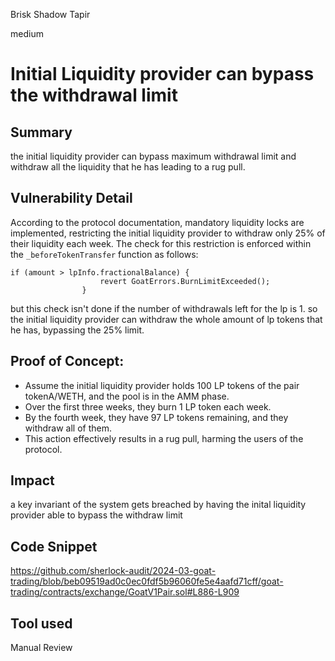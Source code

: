 Brisk Shadow Tapir

medium

# Initial Liquidity provider can bypass the withdrawal limit

## Summary

the initial liquidity provider can bypass maximum withdrawal limit and withdraw all the liquidity that he has leading to a rug pull.

## Vulnerability Detail

According to the protocol documentation, mandatory liquidity locks are implemented, restricting the initial liquidity provider to withdraw only 25% of their liquidity each week. The check for this restriction is enforced within the `_beforeTokenTransfer` function as follows: 
```solidity=910
if (amount > lpInfo.fractionalBalance) {
                    revert GoatErrors.BurnLimitExceeded();
                }
```
but this check isn't done if the number of withdrawals left for the lp is 1.
so the initial liquidity provider can withdraw the whole amount of lp tokens that he has, bypassing the 25% limit.

## Proof of Concept:

- Assume the initial liquidity provider holds 100 LP tokens of the pair tokenA/WETH, and the pool is in the AMM phase.
- Over the first three weeks, they burn 1 LP token each week.
- By the fourth week, they have 97 LP tokens remaining, and they withdraw all of them.
- This action effectively results in a rug pull, harming the users of the protocol.

## Impact

a key invariant of the system gets breached by having the inital liquidity provider able to bypass the withdraw limit

## Code Snippet

https://github.com/sherlock-audit/2024-03-goat-trading/blob/beb09519ad0c0ec0fdf5b96060fe5e4aafd71cff/goat-trading/contracts/exchange/GoatV1Pair.sol#L886-L909

## Tool used

Manual Review